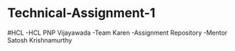 # Technical-Assignment-1
#HCL -HCL PNP Vijayawada -Team Karen -Assignment Repository -Mentor Satosh Krishnamurthy
